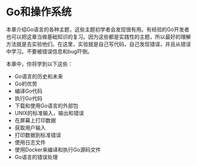 # Go和操作系统

本章介绍Go语言的各种主题，这些主题初学者会发现很有用。有经验的Go开发者也可以把这章当做基础知识的复习。因为这些都是实践性的主题，所以最好的理解方法就是去实验他们。在这里，实验就是自己写代码，自己发现错误，并且从错误中学习。不要被错误信息和bug吓倒。

本章中，你将学到以下这些：

* Go语言的历史和未来
* Go的优势
* 编译Go代码
* 执行Go代码
* 下载和使用Go语言的外部包
* UNIX的标准输入，输出和错误
* 在屏幕上打印数据
* 获取用户输入
* 打印数据到标准错误
* 使用日志文件
* 使用Docker来编译和执行Go源码文件
* Go语言的错误处理